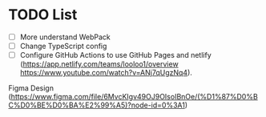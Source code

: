 # TODO List

- [ ] More understand WebPack
- [ ] Change TypeScript config
- [ ] Configure GitHub Actions to use GitHub Pages and netlify
      (https://app.netlify.com/teams/looloo1/overview
      https://www.youtube.com/watch?v=ANj7qUgzNq4).

Figma Design (https://www.figma.com/file/6MvcKIgv49OJ9OIsoIBnOe/(%D1%87%D0%BC%D0%BE%D0%BA%E2%99%A5)?node-id=0%3A1)
